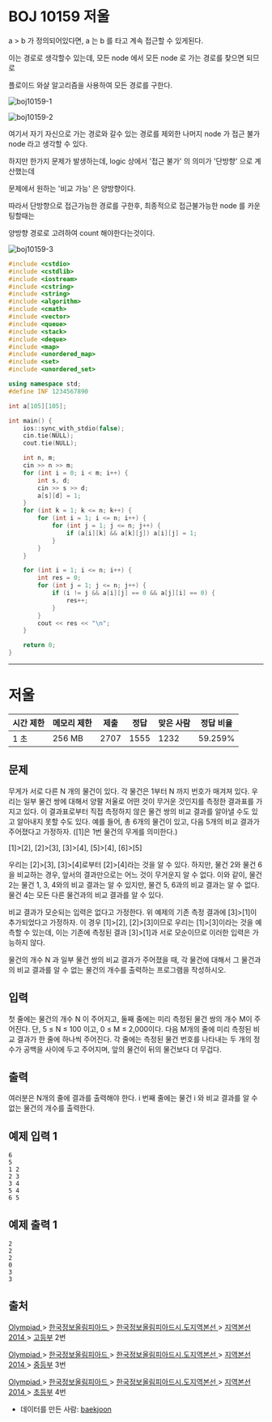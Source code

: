 # BOJ 10159 저울

a > b 가 정의되어있다면, a 는 b 를 타고 계속 접근할 수 있게된다.

이는 경로로 생각할수 있는데, 모든 node 에서 모든 node 로 가는 경로를 찾으면 되므로

플로이드 와샬 알고리즘을 사용하여 모든 경로를 구한다.



![boj10159-1](../images/boj10159-1.jpg)

![boj10159-2](../images/boj10159-2.jpg)

여기서 자기 자신으로 가는 경로와 갈수 있는 경로를 제외한 나머지 node 가 접근 불가 node 라고 생각할 수 있다.

하지만 한가지 문제가 발생하는데, logic 상에서 '접근 불가' 의 의미가 '단방향' 으로 계산했는데

문제에서 원하는 '비교 가능' 은 양방향이다.

따라서 단방향으로 접근가능한 경로를 구한후, 최종적으로 접근불가능한 node 를 카운팅할때는

양방향 경로로 고려하여 count 해야한다는것이다.

![boj10159-3](../images/boj10159-3.jpg)

```c++
#include <cstdio>
#include <cstdlib>
#include <iostream>
#include <cstring>
#include <string>
#include <algorithm>
#include <cmath>
#include <vector>
#include <queue>
#include <stack>
#include <deque>
#include <map>
#include <unordered_map>
#include <set>
#include <unordered_set>

using namespace std;
#define INF 1234567890

int a[105][105];

int main() {
	ios::sync_with_stdio(false);
	cin.tie(NULL);
	cout.tie(NULL);

	int n, m;
	cin >> n >> m;
	for (int i = 0; i < m; i++) {
		int s, d;
		cin >> s >> d;
		a[s][d] = 1;
	}
	for (int k = 1; k <= n; k++) {
		for (int i = 1; i <= n; i++) {
			for (int j = 1; j <= n; j++) {
				if (a[i][k] && a[k][j]) a[i][j] = 1;
			}
		}
	}

	for (int i = 1; i <= n; i++) {
		int res = 0;
		for (int j = 1; j <= n; j++) {
			if (i != j && a[i][j] == 0 && a[j][i] == 0) {
				res++;
			}
		}
		cout << res << "\n";
	}

	return 0;
}


```



---



# 저울

| 시간 제한 | 메모리 제한 | 제출 | 정답 | 맞은 사람 | 정답 비율 |
| --------- | ----------- | ---- | ---- | --------- | --------- |
| 1 초      | 256 MB      | 2707 | 1555 | 1232      | 59.259%   |

## 문제

무게가 서로 다른 N 개의 물건이 있다. 각 물건은 1부터 N 까지 번호가 매겨져 있다. 우리는 일부 물건 쌍에 대해서 양팔 저울로 어떤 것이 무거운 것인지를 측정한 결과표를 가지고 있다. 이 결과표로부터 직접 측정하지 않은 물건 쌍의 비교 결과를 알아낼 수도 있고 알아내지 못할 수도 있다. 예를 들어, 총 6개의 물건이 있고, 다음 5개의 비교 결과가 주어졌다고 가정하자. ([1]은 1번 물건의 무게를 의미한다.)

[1]>[2], [2]>[3], [3]>[4], [5]>[4], [6]>[5]

우리는 [2]>[3], [3]>[4]로부터 [2]>[4]라는 것을 알 수 있다. 하지만, 물건 2와 물건 6을 비교하는 경우, 앞서의 결과만으로는 어느 것이 무거운지 알 수 없다. 이와 같이, 물건 2는 물건 1, 3, 4와의 비교 결과는 알 수 있지만, 물건 5, 6과의 비교 결과는 알 수 없다. 물건 4는 모든 다른 물건과의 비교 결과를 알 수 있다. 

비교 결과가 모순되는 입력은 없다고 가정한다. 위 예제의 기존 측정 결과에 [3]>[1]이 추가되었다고 가정하자. 이 경우 [1]>[2], [2]>[3]이므로 우리는 [1]>[3]이라는 것을 예측할 수 있는데, 이는 기존에 측정된 결과 [3]>[1]과 서로 모순이므로 이러한 입력은 가능하지 않다. 

물건의 개수 N 과 일부 물건 쌍의 비교 결과가 주어졌을 때, 각 물건에 대해서 그 물건과의 비교 결과를 알 수 없는 물건의 개수를 출력하는 프로그램을 작성하시오. 

## 입력

첫 줄에는 물건의 개수 N 이 주어지고, 둘째 줄에는 미리 측정된 물건 쌍의 개수 M이 주어진다. 단, 5 ≤ N ≤ 100 이고, 0 ≤ M ≤ 2,000이다. 다음 M개의 줄에 미리 측정된 비교 결과가 한 줄에 하나씩 주어진다. 각 줄에는 측정된 물건 번호를 나타내는 두 개의 정수가 공백을 사이에 두고 주어지며, 앞의 물건이 뒤의 물건보다 더 무겁다.

## 출력

여러분은 N개의 줄에 결과를 출력해야 한다. i 번째 줄에는 물건 i 와 비교 결과를 알 수 없는 물건의 개수를 출력한다.

## 예제 입력 1

```
6
5
1 2
2 3
3 4
5 4
6 5
```

## 예제 출력 1

```
2
2
2
0
3
3
```



## 출처

[Olympiad ](https://www.acmicpc.net/category/2)> [한국정보올림피아드 ](https://www.acmicpc.net/category/55)> [한국정보올림피아드시․도지역본선 ](https://www.acmicpc.net/category/57)> [지역본선 2014 ](https://www.acmicpc.net/category/301)> [고등부](https://www.acmicpc.net/category/detail/1269) 2번

[Olympiad ](https://www.acmicpc.net/category/2)> [한국정보올림피아드 ](https://www.acmicpc.net/category/55)> [한국정보올림피아드시․도지역본선 ](https://www.acmicpc.net/category/57)> [지역본선 2014 ](https://www.acmicpc.net/category/301)> [중등부](https://www.acmicpc.net/category/detail/1270) 3번

[Olympiad ](https://www.acmicpc.net/category/2)> [한국정보올림피아드 ](https://www.acmicpc.net/category/55)> [한국정보올림피아드시․도지역본선 ](https://www.acmicpc.net/category/57)> [지역본선 2014 ](https://www.acmicpc.net/category/301)> [초등부](https://www.acmicpc.net/category/detail/1271) 4번

- 데이터를 만든 사람: [baekjoon](https://www.acmicpc.net/user/baekjoon)
